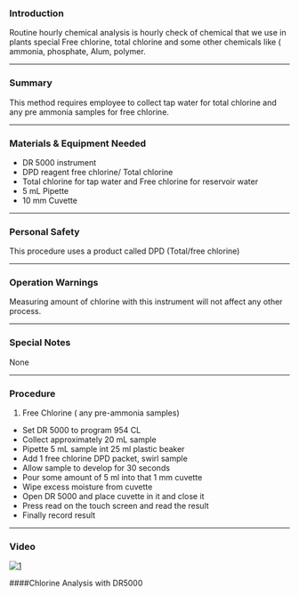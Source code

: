 ### Introduction
Routine hourly chemical analysis is hourly check of chemical that we use in plants special Free chlorine,  total chlorine and some other chemicals like ( ammonia, phosphate, Alum, polymer.
***

### Summary
This method requires employee to collect tap water for total chlorine and any pre ammonia samples for free chlorine.
***

### Materials & Equipment Needed
- DR 5000 instrument
- DPD reagent free chlorine/ Total chlorine
- Total chlorine for tap water and Free chlorine for reservoir water
- 5 mL Pipette
- 10 mm Cuvette
***

### Personal Safety
This procedure uses a product called DPD (Total/free chlorine)
***

### Operation Warnings
Measuring amount of chlorine with this  instrument will not affect any other process.
***

### Special Notes
None
***

### Procedure
1. Free Chlorine ( any pre-ammonia samples)
- Set DR 5000 to program 954 CL
- Collect approximately 20 mL sample
- Pipette 5 mL sample int 25 ml plastic beaker
- Add 1 free chlorine DPD packet, swirl sample
- Allow sample to develop for 30 seconds
- Pour some amount of 5 ml into that 1 mm cuvette
- Wipe excess moisture from cuvette
- Open DR 5000 and place cuvette in it and close it
- Press read on the touch screen and read the result
- Finally record result
***

### Video

[![1](http://img.youtube.com/vi/6B3TZ9q33Y8/0.jpg)](https://www.youtube.com/watch?v=6B3TZ9q33Y8 "Chlorine Analysis with DR5000")

####Chlorine Analysis with DR5000
